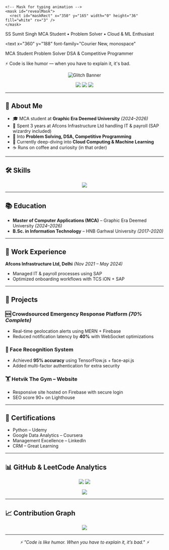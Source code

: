 <?xml version="1.0" encoding="UTF-8"?>
<svg xmlns="http://www.w3.org/2000/svg"
     xmlns:xlink="http://www.w3.org/1999/xlink"
     width="1200" height="300" viewBox="0 0 1200 300" role="img" aria-label="Sumit Singh banner">
  <defs>
    <!-- Background gradient -->
    <linearGradient id="grad" x1="0" x2="1" y1="0" y2="1">
      <stop offset="0%" stop-color="#36BCF7"/>
      <stop offset="100%" stop-color="#6C63FF"/>
    </linearGradient>

    <!-- Mask for typing animation -->
    <mask id="revealMask">
      <rect id="maskRect" x="350" y="165" width="0" height="36" fill="white" rx="3" />
    </mask>
  </defs>

  <!-- Background -->
  <rect x="0" y="0" width="1200" height="300" fill="url(#grad)" rx="20" />

  <!-- Left circle initials -->
  <circle cx="150" cy="150" r="80" fill="rgba(255,255,255,0.1)" stroke="white" stroke-opacity="0.15"/>
  <text x="150" y="165" font-family="Verdana, Arial, sans-serif" font-size="44" text-anchor="middle" fill="white" font-weight="700">SS</text>

  <!-- Name -->
  <text x="320" y="100" font-family="Segoe UI, Roboto, Helvetica, Arial, sans-serif" font-size="40" fill="white" font-weight="700">
    Sumit <tspan fill="#FFD166">Singh</tspan>
  </text>

  <!-- Static subtitle -->
  <text x="320" y="140" font-family="Inter, Roboto, Helvetica, Arial, sans-serif" font-size="18" fill="white" fill-opacity="0.85">
    MCA Student • Problem Solver • Cloud & ML Enthusiast
  </text>

  <!-- Typing box -->
  <rect x="320" y="160" width="750" height="40" rx="8" fill="rgba(255,255,255,0.08)" stroke="rgba(255,255,255,0.12)" />

  <!-- Typing cursor -->
  <rect id="cursor" x="360" y="165" width="3" height="30" rx="1" fill="white">
    <animate attributeName="opacity" values="1;0;1" dur="1s" repeatCount="indefinite" />
  </rect>

  <!-- Phrase 1 -->
  <text x="360" y="188" font-family="Courier New, monospace"

  <!-- Phrases to reveal using mask -->
  <g mask="url(#revealMask)">
    <text x="360" y="190" font-family="Courier New, monospace" font-size="20" fill="white" font-weight="600">
      <tspan id="p1">MCA Student</tspan>
    </text>
  </g>

  <g mask="url(#revealMask)">
    <text x="360" y="190" font-family="Courier New, monospace" font-size="20" fill="white" font-weight="600">
      <tspan id="p2">Problem Solver</tspan>
    </text>
  </g>

  <g mask="url(#revealMask)">
    <text x="360" y="190" font-family="Courier New, monospace" font-size="20" fill="white" font-weight="600">
      <tspan id="p3">DSA & Competitive Programmer</tspan>
    </text>
  </g>

  <!-- Typing cursor -->
  <rect id="cursor" x="360" y="162" width="3" height="28" rx="1" fill="white">
    <animate attributeName="opacity" values="1;0;1" dur="1s" repeatCount="indefinite" />
  </rect>

  <!-- SMIL animations to expand & collapse the mask rect to reveal phrases sequentially -->
  <!-- timings: reveal 1 (2.2s), hold (1.4s), collapse (0.3s) => ~3.9s per phrase -->
  <!-- total cycle ~11.7s (repeat indefinitely) -->

  <!-- Phrase 1 reveal -->
  <animate xlink:href="#maskRect"
           attributeName="width"
           from="0" to="420"
           begin="0s" dur="1.8s"
           fill="freeze" />
  <!-- Phrase 1 hold then collapse -->
  <animate xlink:href="#maskRect"
           attributeName="width"
           from="420" to="420"
           begin="1.8s" dur="1.4s"
           fill="freeze" />
  <animate xlink:href="#maskRect"
           attributeName="width"
           from="420" to="0"
           begin="3.2s" dur="0.4s"
           fill="freeze" />

  <!-- Phrase 2 reveal (begin after phrase1 collapsed) -->
  <animate xlink:href="#maskRect"
           attributeName="width"
           from="0" to="420"
           begin="3.6s" dur="1.8s"
           fill="freeze" />
  <animate xlink:href="#maskRect"
           attributeName="width"
           from="420" to="420"
           begin="5.4s" dur="1.4s"
           fill="freeze" />
  <animate xlink:href="#maskRect"
           attributeName="width"
           from="420" to="0"
           begin="6.8s" dur="0.4s"
           fill="freeze" />

  <!-- Phrase 3 reveal -->
  <animate xlink:href="#maskRect"
           attributeName="width"
           from="0" to="520"
           begin="7.2s" dur="1.8s"
           fill="freeze" />
  <animate xlink:href="#maskRect"
           attributeName="width"
           from="520" to="520"
           begin="9.0s" dur="1.6s"
           fill="freeze" />
  <animate xlink:href="#maskRect"
           attributeName="width"
           from="520" to="0"
           begin="10.6s" dur="0.4s"
           fill="freeze" />

  <!-- Loop control: restart cycle by resetting to initial state -->
  <!-- We add a final animate that begins at end of cycle to set width=0 and restart -->
  <animate xlink:href="#maskRect"
           attributeName="width"
           from="0" to="0"
           begin="11.0s" dur="0.01s"
           fill="freeze" />

  <!-- Slight entrance animation for the whole svg when first loaded -->
  <g>
    <animateTransform attributeName="transform" type="translate" from="0 8" to="0 0" begin="0s" dur="0.8s" fill="freeze" />
  </g>

  <!-- small footer tagline -->
  <text x="320" y="235" font-family="Inter, Roboto, Helvetica, Arial, sans-serif" font-size="13" fill="white" fill-opacity="0.75">
    ⚡ Code is like humor — when you have to explain it, it's bad.
  </text>
</svg>


<!-- Glitch Banner -->
<p align="center">
  <img src="https://svg-banners.vercel.app/api?type=glitch&text1=Sumit%20Singh&width=900&height=200" alt="Glitch Banner" />
</p>

<!-- Social Links -->
<p align="center">
  <a href="mailto:negisumit308@gmail.com"><img src="https://img.shields.io/badge/Email-D14836?style=for-the-badge&logo=gmail&logoColor=white" /></a>
  <a href="https://linkedin.com/in/sumitnegi"><img src="https://img.shields.io/badge/LinkedIn-0077b5?style=for-the-badge&logo=linkedin&logoColor=white" /></a>
  <a href="https://github.com/sumitnegii"><img src="https://img.shields.io/badge/GitHub-000000?style=for-the-badge&logo=github&logoColor=white" /></a>
</p>

---

## 🚀 About Me
- 🎓 MCA student at **Graphic Era Deemed University** *(2024–2026)*
- 💼 Spent 3 years at Afcons Infrastructure Ltd handling IT & payroll (SAP wizardry included)
- 🧠 Into **Problem Solving, DSA, Competitive Programming**
- 🌱 Currently deep-diving into **Cloud Computing & Machine Learning**
- ☕ Runs on coffee and curiosity (in that order)

---

## 🛠 Skills
<p align="center">
  <img src="https://skillicons.dev/icons?i=cpp,python,java,mysql,firebase,aws,gcp,docker,git" />
</p>

---

## 📚 Education
- **Master of Computer Applications (MCA)** – Graphic Era Deemed University *(2024–2026)*
- **B.Sc. in Information Technology** – HNB Garhwal University *(2017–2020)*

---

## 💼 Work Experience
**Afcons Infrastructure Ltd, Delhi** *(Nov 2021 – May 2024)*  
- Managed IT & payroll processes using SAP  
- Optimized onboarding workflows with TCS iON + SAP

---

## 🚀 Projects

### 🆘 Crowdsourced Emergency Response Platform *(70% Complete)*
- Real-time geolocation alerts using MERN + Firebase  
- Reduced notification latency by **40%** with WebSocket optimizations

### 👤 Face Recognition System
- Achieved **95% accuracy** using TensorFlow.js + face-api.js  
- Added multi-factor authentication for extra security

### 🏋️ Hetvik The Gym – Website
- Responsive site hosted on Firebase with secure login  
- SEO score 90+ on Lighthouse

---

## 📜 Certifications
- Python – Udemy  
- Google Data Analytics – Coursera  
- Management Excellence – LinkedIn  
- CRM – Great Learning  

---

## 📊 GitHub & LeetCode Analytics
<p align="center">
  <img src="https://github-readme-stats.vercel.app/api?username=sumitnegii&show_icons=true&theme=react" />
  <img src="https://github-readme-streak-stats.herokuapp.com/?user=sumitnegii&theme=react" />
</p>

<p align="center">
  <img src="https://leetcard.jacoblin.cool/sumit_negi02?theme=light&font=Roboto&ext=contest" />
</p>

---

## 📈 Contribution Graph
<p align="center">
  <img src="https://github-readme-activity-graph.vercel.app/graph?username=sumitnegii&theme=react-dark&bg_color=20232a&hide_border=true" />
</p>

---

<p align="center">
  <i>⚡ "Code is like humor. When you have to explain it, it’s bad." ⚡</i>
</p>
